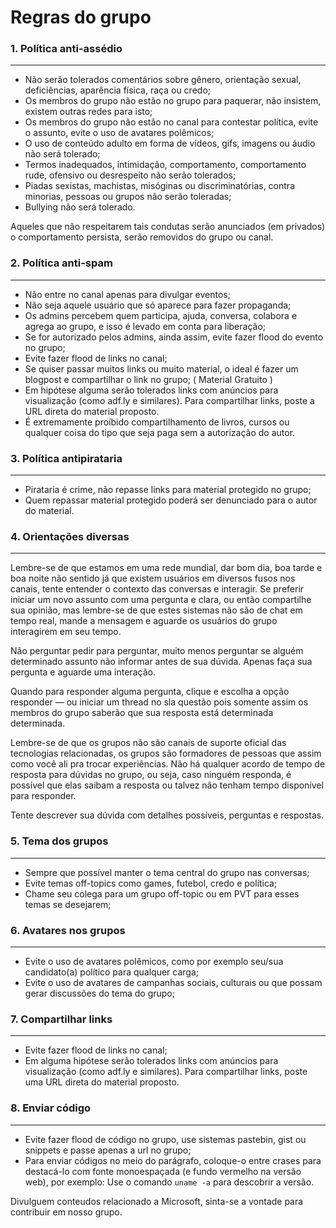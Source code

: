 # Regras do grupo

### 1. Política anti-assédio
------------

- Não serão tolerados comentários sobre gênero, orientação sexual, deficiências, aparência física, raça ou credo;
- Os membros do grupo não estão no grupo para paquerar, não insistem, existem outras redes para isto;
- Os membros do grupo não estão no canal para contestar política, evite o assunto, evite o uso de avatares polêmicos;
- O uso de conteúdo adulto em forma de vídeos, gifs, imagens ou áudio não será tolerado;
- Termos inadequados, intimidação, comportamento, comportamento rude, ofensivo ou desrespeito não serão tolerados;
- Piadas sexistas, machistas, misóginas ou discriminatórias, contra minorias, pessoas ou grupos não serão toleradas;
- Bullying não será tolerado.

Aqueles que não respeitarem tais condutas serão anunciados (em privados) o comportamento persista, serão removidos do grupo ou canal.

### 2. Política anti-spam
------------
- Não entre no canal apenas para divulgar eventos;
- Não seja aquele usuário que só aparece para fazer propaganda;
- Os admins percebem quem participa, ajuda, conversa, colabora e agrega ao grupo, e isso é levado em conta para liberação;
- Se for autorizado pelos admins, ainda assim, evite fazer flood do evento no grupo;
- Evite fazer flood de links no canal;
- Se quiser passar muitos links ou muito material, o ideal é fazer um blogpost e compartilhar o link no grupo; ( Material Gratuito )
- Em hipótese alguma serão tolerados links com anúncios para visualização (como adf.ly e similares). Para compartilhar links, poste a URL direta do material proposto.
- É extremamente proíbido compartilhamento de livros, cursos ou qualquer coisa do tipo que seja paga sem a autorização do autor.

### 3. Política antipirataria
------------
- Pirataria é crime, não repasse links para material protegido no grupo;
- Quem repassar material protegido poderá ser denunciado para o autor do material.

### 4. Orientações diversas
------------
Lembre-se de que estamos em uma rede mundial, dar bom dia, boa tarde e boa noite não sentido já que existem usuários em diversos fusos nos canais, tente entender o contexto das conversas e interagir. Se preferir iniciar um novo assunto com uma pergunta e clara, ou então compartilhe sua opinião, mas lembre-se de que estes sistemas não são de chat em tempo real, mande a mensagem e aguarde os usuários do grupo interagirem em seu tempo.

Não perguntar pedir para perguntar, muito menos perguntar se alguém determinado assunto não informar antes de sua dúvida. Apenas faça sua pergunta e aguarde uma interação.

Quando para responder alguma pergunta, clique e escolha a opção responder — ou iniciar um thread no sla questão pois somente assim os membros do grupo saberão que sua resposta está determinada determinada.

Lembre-se de que os grupos não são canais de suporte oficial das tecnologias relacionadas, os grupos são formadores de pessoas que assim como você ali pra trocar experiências. Não há qualquer acordo de tempo de resposta para dúvidas no grupo, ou seja, caso ninguém responda, é possível que elas saibam a resposta ou talvez não tenham tempo disponível para responder.

Tente descrever sua dúvida com detalhes possíveis, perguntas e respostas.

### 5. Tema dos grupos
------------
- Sempre que possível manter o tema central do grupo nas conversas;
- Evite temas off-topics como games, futebol, credo e política;
- Chame seu colega para um grupo off-topic ou em PVT para esses temas se desejarem;

### 6. Avatares nos grupos
------------
- Evite o uso de avatares polêmicos, como por exemplo seu/sua candidato(a) político para qualquer carga;
- Evite o uso de avatares de campanhas sociais, culturais ou que possam gerar discussões do tema do grupo;

### 7. Compartilhar links
------------
- Evite fazer flood de links no canal;
- Em alguma hipótese serão tolerados links com anúncios para visualização (como adf.ly e similares). Para compartilhar links, poste uma URL direta do material proposto.

### 8. Enviar código
------------
- Evite fazer flood de código no grupo, use sistemas pastebin, gist ou snippets e passe apenas a url no grupo;
- Para enviar códigos no meio do parágrafo, coloque-o entre crases para destacá-lo com fonte monoespaçada (e fundo vermelho na versão web), por exemplo: Use o comando `uname -a` para descobrir a versão.

Divulguem conteudos relacionado a Microsoft, sinta-se a vontade para contribuir em nosso grupo.

